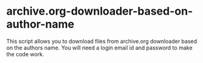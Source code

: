 # archive.org-downloader-based-on-author-name
This script allows you to download files from archive.org downloader based on the authors name. You will need a login email id and password to make the code work. 
